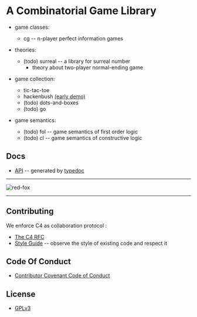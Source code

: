 # A Combinatorial Game Library

- game classes:
  - cg -- n-player perfect information games

- theories:
  - (todo) surreal -- a library for surreal number
    - theory about two-player normal-ending game

- game collection:
  - tic-tac-toe
  - hackenbush
    [(early demo)](http://hackenbush.combinatorial-game.surge.sh)
  - (todo) dots-and-boxes
  - (todo) go

- game semantics:
  - (todo) fol -- game semantics of first order logic
  - (todo) cl -- game semantics of constructive logic

## Docs

- [API](http://api.combinatorial-game.surge.sh)
  -- generated by [typedoc](https://github.com/TypeStrong/typedoc)

------

![red-fox](https://github.com/xieyuheng/image-link/blob/master/red-fox/red-fox.gif)

------

## Contributing

We enforce C4 as collaboration protocol :
- [The C4 RFC](https://rfc.zeromq.org/spec:42/C4)
- [Style Guide](STYLE-GUIDE.md) -- observe the style of existing code and respect it

## Code Of Conduct

- [Contributor Covenant Code of Conduct](CODE-OF-CONDUCT.md)

## License

- [GPLv3](LICENSE)
